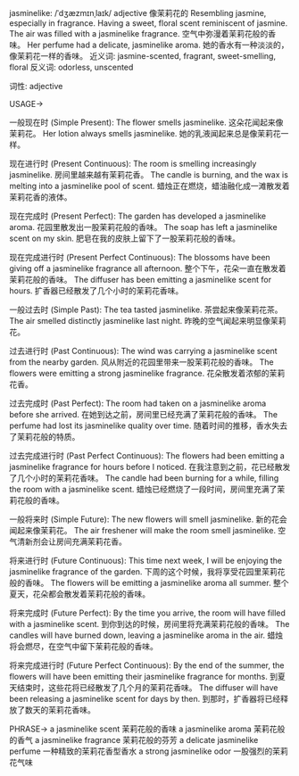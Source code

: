 jasminelike: /ˈdʒæzmɪnˌlaɪk/
adjective
像茉莉花的
Resembling jasmine, especially in fragrance.  Having a sweet, floral scent reminiscent of jasmine.
The air was filled with a jasminelike fragrance. 空气中弥漫着茉莉花般的香味。
Her perfume had a delicate, jasminelike aroma. 她的香水有一种淡淡的，像茉莉花一样的香味。
近义词: jasmine-scented, fragrant, sweet-smelling, floral
反义词: odorless, unscented

词性: adjective


USAGE->

一般现在时 (Simple Present):
The flower smells jasminelike. 这朵花闻起来像茉莉花。
Her lotion always smells jasminelike. 她的乳液闻起来总是像茉莉花一样。

现在进行时 (Present Continuous):
The room is smelling increasingly jasminelike. 房间里越来越有茉莉花香。
The candle is burning, and the wax is melting into a jasminelike pool of scent. 蜡烛正在燃烧，蜡油融化成一滩散发着茉莉花香的液体。


现在完成时 (Present Perfect):
The garden has developed a jasminelike aroma.  花园里散发出一股茉莉花般的香味。
The soap has left a jasminelike scent on my skin. 肥皂在我的皮肤上留下了一股茉莉花般的香味。

现在完成进行时 (Present Perfect Continuous):
The blossoms have been giving off a jasminelike fragrance all afternoon.  整个下午，花朵一直在散发着茉莉花般的香味。
The diffuser has been emitting a jasminelike scent for hours.  扩香器已经散发了几个小时的茉莉花香味。


一般过去时 (Simple Past):
The tea tasted jasminelike. 茶尝起来像茉莉花茶。
The air smelled distinctly jasminelike last night. 昨晚的空气闻起来明显像茉莉花。


过去进行时 (Past Continuous):
The wind was carrying a jasminelike scent from the nearby garden. 风从附近的花园里带来一股茉莉花般的香味。
The flowers were emitting a strong jasminelike fragrance.  花朵散发着浓郁的茉莉花香。

过去完成时 (Past Perfect):
The room had taken on a jasminelike aroma before she arrived. 在她到达之前，房间里已经充满了茉莉花般的香味。
The perfume had lost its jasminelike quality over time.  随着时间的推移，香水失去了茉莉花般的特质。


过去完成进行时 (Past Perfect Continuous):
The flowers had been emitting a jasminelike fragrance for hours before I noticed. 在我注意到之前，花已经散发了几个小时的茉莉花香味。
The candle had been burning for a while, filling the room with a jasminelike scent. 蜡烛已经燃烧了一段时间，房间里充满了茉莉花般的香味。

一般将来时 (Simple Future):
The new flowers will smell jasminelike. 新的花会闻起来像茉莉花。
The air freshener will make the room smell jasminelike. 空气清新剂会让房间充满茉莉花香。


将来进行时 (Future Continuous):
This time next week, I will be enjoying the jasminelike fragrance of the garden.  下周的这个时候，我将享受花园里茉莉花般的香味。
The flowers will be emitting a jasminelike aroma all summer.  整个夏天，花朵都会散发着茉莉花般的香味。


将来完成时 (Future Perfect):
By the time you arrive, the room will have filled with a jasminelike scent.  到你到达的时候，房间里将充满茉莉花般的香味。
The candles will have burned down, leaving a jasminelike aroma in the air.  蜡烛将会燃尽，在空气中留下茉莉花般的香味。

将来完成进行时 (Future Perfect Continuous):
By the end of the summer, the flowers will have been emitting their jasminelike fragrance for months.  到夏天结束时，这些花将已经散发了几个月的茉莉花香味。
The diffuser will have been releasing a jasminelike scent for days by then. 到那时，扩香器将已经释放了数天的茉莉花香味。



PHRASE->
a jasminelike scent  茉莉花般的香味
a jasminelike aroma 茉莉花般的香气
a jasminelike fragrance 茉莉花般的芬芳
a delicate jasminelike perfume  一种精致的茉莉花香型香水
a strong jasminelike odor  一股强烈的茉莉花气味
